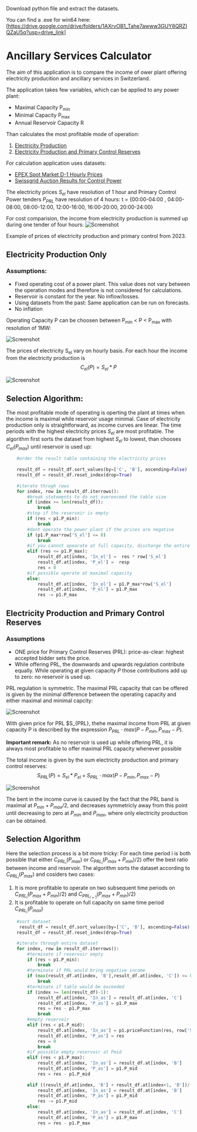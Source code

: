 Download python file and extract the datasets.

You can find a .exe for win64 here: [https://drive.google.com/drive/folders/1AXrvOB1_Tahe7awww3GUY8QRZIQZaU5q?usp=drive_link]

# Ancillary Services Calculator

The aim of this application is to compare the income of ower plant offering electricity producition and ancillary services in Switzerland.

The application takes few variables, which can be applied to any power plant: 

- Maximal Capacity P<sub>min</sub>
- Minimal Capacity P<sub>max</sub>
- Annual Reservoir Capacity R

Than calculates the most profitable mode of operation:

1. [Electricity Production](#ElProd)
2. [Electricity Production and Primary Control Reserves](#PRL)

For calculation application uses datasets:
- [EPEX Spot Market D-1 Hourly Prices](https://transparency.entsoe.eu/transmission-domain/r2/dayAheadPrices/show?name=&defaultValue=true&viewType=TABLE&areaType=BZN&atch=false&dateTime.dateTime=02.12.2023+00:00|CET|DAY&biddingZone.values=CTY|10YCH-SWISSGRIDZ!BZN|10YCH-SWISSGRIDZ&resolution.values=PT60M&dateTime.timezone=CET_CEST&dateTime.timezone_input=CET+(UTC+1)+/+CEST+(UTC+2))
- [Swissgrid Auction Results for Control Power](https://www.swissgrid.ch/en/home/customers/topics/ancillary-services/tenders.html)

The electricity prices $S_{el}$ have resolution of 1 hour and Primary Control Power tenders $P_{PRL}$ have resolution of 4 hours: 
t = {00:00-04:00 , 04:00-08:00, 08:00-12:00, 12:00-16:00, 16:00-20:00, 20:00-24:00}

For cost comparision, the income from electricity production is summed up during one tender of four hours:
![Screenshot](FigurePlots/PriceComp.jpg)

Example of prices of electricity production and primary control from 2023. 


## Electricity Production Only <a name="ElProd"></a>

### Assumptions:
- Fixed operating cost of a power plant. This value does not vary between the operation modes and therefore is not considered for calculations​.
- Reservoir is constant for the year​. No inflow/losses.
- Using datasets from the past: Same application can be run on forecasts. 
- No inflation

Operating Capacity P can be choosen between P<sub>min</sub> < P < P<sub>max</sub> with resolution of 1MW: 

![Screenshot](FigurePlots/ElProd.png)

The prices of electricity S<sub>el</sub> vary on hourly basis. For each hour the income from the electricity production is $$C_{el}(P) = S_{el} * P $$

![Screenshot](FigurePlots/ElIncome.png)

## Selection Algorithm: 
The most profitable mode of operating is operting the plant at times when the income is maximal while reservoir usage minimal. Case of electricity production only is straightforward, as income curves are linear. The time periods with the highest electricity prices $S_{el}$ are most profitable. The algorithm first sorts the dataset from highest $S_{el}$ to lowest, than chooses $C_{el}(P_{max})$ until reservoir is used up: 

```python
    #order the result table containing the electricity prices
    
    result_df = result_df.sort_values(by=['C', 'B'], ascending=False)
    result_df = result_df.reset_index(drop=True)
    
    #iterate throgh rows
    for index, row in result_df.iterrows():
        #break statements to do not overexceed the table size
        if (index >= len(result_df)):
            break    
        #stop if the reservoir is empty
        if (res < p1.P_min):
            break
        #dont operate the power plant if the prices are negative 
        if (p1.P_max*row['S_el'] <= 0)
            break
        #if you cannot opearate at full capacity, discharge the entire reservoir 
        elif (res <= p1.P_max):
            result_df.at[index, 'In_el'] =  res * row['S_el'] 
            result_df.at[index, 'P_el'] =  resp
            res = 0
        #if possible operate at maximal capacity
        else:
            result_df.at[index, 'In_el'] = p1.P_max*row['S_el'] 
            result_df.at[index, 'P_el'] = p1.P_max
            res -= p1.P_max

```

## Electricity Production and Primary Control Reserves <a name="PRL"></a>

### Assumptions
- ONE price for Primary Control Reserves (PRL): price-as-clear: highest accepted bidder sets the price.
- While offering PRL, the downwards and upwards regulation contribute equally. While operating at given capacity $P$ those contributions add up to zero: no reservoir is used up.

PRL regulation is symmetric. The maximal PRL capacity that can be offered is given by the minimal difference between the operating capacity and either maximal and minimal capcity: 

![Screenshot](FigurePlots/PRLProd.png)

With given price for PRL $S_{PRL}, thehe maximal income from PRL at given capacity P is described by the expression $P_{PRL} \cdot max(P-P_{min}, P_{max}-P)$.

**Important remark:**
As no reservoir is used up while offering PRL, it is always most profitable to offer maximal PRL capacity whenever possible

The total income is given by the sum electricity production and primary control reserves:
$$S_{PRL}(P) =  S_{el} * P_{el} + S_{PRL} \cdot max(P-P_{min}, P_{max}-P)$$


![Screenshot](FigurePlots/PRLIncome.png)

The bent in the income curve is caused by the fact that the PRL band is maximal at $P_{min} + P_{max} / 2$, and decreases symmetricly away from this point until decreasing to zero at $P_{min}$ and $P_{max}$, where only electricity production can be obtained.

## Selection Algorithm

Here the selection process is a bit more tricky: For each time period i is both possible that either $C_{PRL}_i(P_{max})$ or  $C_{PRL}_i(P_{max} + P_{min})/2)$ offer the best ratio between income and reservoir. The algorithm sorts the dataset according to $C_{PRL}_i(P_{max})$ and cosiders two cases: 

1. It is more profitable to operate on two subsequent time periods on $C_{PRL}_i(P_{max} + P_{min})/2)$ and $C_{PRL}_{i+1}(P_{max} + P_{min})/2)$ 
2. It is profitable to operate on full capacity on same time period $C_{PRL}_i(P_{max})$

```python
    #sort dataset
     result_df = result_df.sort_values(by=['C', 'B'], ascending=False)
    result_df = result_df.reset_index(drop=True)

    #iterate through entire dataset
    for index, row in result_df.iterrows():
        #terminate if reservoir empty
        if (res < p1.P_min):
            break
        #terminate if PRL would bring negative income
        if (max(result_df.at[index, 'B'],result_df.at[index, 'C']) <= 0):
            break
        #terminate if table would be exceeded
        if (index >= len(result_df)-1):
            result_df.at[index, 'In_as'] = result_df.at[index, 'C']
            result_df.at[index, 'P_as'] = p1.P_max
            res = res - p1.P_max
            break
        #empty reservoir
        elif (res < p1.P_mid):
            result_df.at[index, 'In_as'] = p1.priceFunction(res, row['S_el'], row['S_prl'])
            result_df.at[index, 'P_as'] = res
            res = 0
            break
        #if possible empty reservoir at Pmid
        elif (res < p1.P_max):
            result_df.at[index, 'In_as'] = result_df.at[index, 'B']
            result_df.at[index, 'P_as'] = p1.P_mid
            res = res - p1.P_mid
        
        elif ((result_df.at[index, 'B'] + result_df.at[index+1, 'B'])/(p1.P_max + p1.P_min) > (result_df.at[index, 'C'])/p1.P_max):
            result_df.at[index, 'In_as'] = result_df.at[index, 'B']
            result_df.at[index, 'P_as'] = p1.P_mid
            res -= p1.P_mid
        else:
            result_df.at[index, 'In_as'] = result_df.at[index, 'C']
            result_df.at[index, 'P_as'] = p1.P_max
            res = res - p1.P_max
```





